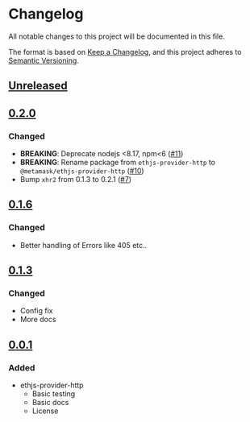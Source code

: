 # Changelog
All notable changes to this project will be documented in this file.

The format is based on [Keep a Changelog](https://keepachangelog.com/en/1.0.0/),
and this project adheres to [Semantic Versioning](https://semver.org/spec/v2.0.0.html).

## [Unreleased]

## [0.2.0]
### Changed
- **BREAKING**: Deprecate nodejs <8.17, npm<6 ([#11](https://github.com/MetaMask/ethjs-provider-http/pull/11))
- **BREAKING**: Rename package from `ethjs-provider-http` to `@metamask/ethjs-provider-http` ([#10](https://github.com/MetaMask/ethjs-provider-http/pull/10))
- Bump `xhr2` from 0.1.3 to 0.2.1 ([#7](https://github.com/MetaMask/ethjs-provider-http/pull/7))

## [0.1.6]
### Changed
- Better handling of Errors like 405 etc..

## [0.1.3]
### Changed
- Config fix
- More docs

## [0.0.1]
### Added
- ethjs-provider-http
  - Basic testing
  - Basic docs
  - License

[Unreleased]: https://github.com/MetaMask/ethjs-provider-http/compare/v0.2.0...HEAD
[0.2.0]: https://github.com/MetaMask/ethjs-provider-http/compare/v0.1.6...v0.2.0
[0.1.6]: https://github.com/MetaMask/ethjs-provider-http/compare/v0.1.3...v0.1.6
[0.1.3]: https://github.com/MetaMask/ethjs-provider-http/compare/v0.0.1...v0.1.3
[0.0.1]: https://github.com/MetaMask/ethjs-provider-http/releases/tag/v0.0.1
